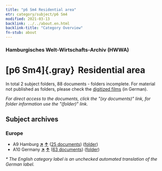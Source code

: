 ```yaml
---
title: "p6 Sm4 Residential area"
etr: category/subject/p6 Sm4
modified: 2021-03-13
backlink: ../../about.en.html
backlink-title: "Category Overview"
fn-stub: about
---
```


### Hamburgisches Welt-Wirtschafts-Archiv (HWWA)
# [p6 Sm4]{.gray}&#8201; Residential area&#160; 





In total 2 subject folders, 88 documents - folders incomplete.
For material not published as folders, please check the [digitized films](/film/h1_sh) (in German).

_For direct access to the documents, click the "(xy documents)" link, for folder information use the "(folder)" link._

## Subject archives



### Europe

- A9 Hamburg [**&nearr;**](../../../geo/i/140905/about.en.html "Hamburg (all folders)") [**&uarr;**](../../../geo/about.en.html#A9 "Country category system") (<a href="https://pm20.zbw.eu/dfgview/sh/140905,145936" title="about: Hamburg : Residential area" target="_blank">25 documents</a>) ([folder](../../../../folder/sh/1409xx/140905/1459xx/145936/about.en.html))
- A10 Germany [**&nearr;**](../../../geo/i/126128/about.en.html "Germany (all folders)") [**&uarr;**](../../../geo/about.en.html#A10 "Country category system") (<a href="https://pm20.zbw.eu/dfgview/sh/126128,145936" title="about: Germany : Residential area" target="_blank">63 documents</a>) ([folder](../../../../folder/sh/1261xx/126128/1459xx/145936/about.en.html))


_* The English category label is an unchecked automated translation of the German label._

